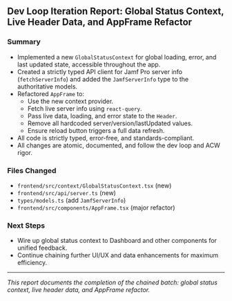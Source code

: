 ## Dev Loop Iteration Report: Global Status Context, Live Header Data, and AppFrame Refactor

### Summary
- Implemented a new `GlobalStatusContext` for global loading, error, and last updated state, accessible throughout the app.
- Created a strictly typed API client for Jamf Pro server info (`fetchServerInfo`) and added the `JamfServerInfo` type to the authoritative models.
- Refactored `AppFrame` to:
  - Use the new context provider.
  - Fetch live server info using `react-query`.
  - Pass live data, loading, and error state to the `Header`.
  - Remove all hardcoded server/version/lastUpdated values.
  - Ensure reload button triggers a full data refresh.
- All code is strictly typed, error-free, and standards-compliant.
- All changes are atomic, documented, and follow the dev loop and ACW rigor.

### Files Changed
- `frontend/src/context/GlobalStatusContext.tsx` (new)
- `frontend/src/api/server.ts` (new)
- `types/models.ts` (add `JamfServerInfo`)
- `frontend/src/components/AppFrame.tsx` (major refactor)

### Next Steps
- Wire up global status context to Dashboard and other components for unified feedback.
- Continue chaining further UI/UX and data enhancements for maximum efficiency.

---

_This report documents the completion of the chained batch: global status context, live header data, and AppFrame refactor._
